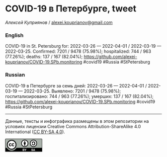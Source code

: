 COVID-19 в Петербурге, tweet
============================

*Алексей Куприянов* /
<a href="mailto:alexei.kouprianov@gmail.com" class="email">alexei.kouprianov@gmail.com</a>

### English

COVID-19 in St. Petersburg for: 2022-03-26 — 2022-04-01 / 2022-03-19 —
2022-03-25. Сonfirmed: 7201 / 9478 (75.98%); hospitalized: 744 / 963
(77.26%); deaths: 137 / 167 (82.04%);
<a href="https://github.com/alexei-kouprianov/COVID-19.SPb.monitoring" class="uri">https://github.com/alexei-kouprianov/COVID-19.SPb.monitoring</a>
\#covid19 \#Russia \#StPetersburg

### Russian

COVID-19 в Петербурге за семь дней: 2022-03-26 — 2022-04-01 / 2022-03-19
— 2022-03-25. Выявлено: 7201 / 9478 (75.98%); госпитализировано: 744 /
963 (77.26%); умерших: 137 / 167 (82.04%);
<a href="https://github.com/alexei-kouprianov/COVID-19.SPb.monitoring" class="uri">https://github.com/alexei-kouprianov/COVID-19.SPb.monitoring</a>
\#covid19 \#Russia \#StPetersburg

------------------------------------------------------------------------

Данные, тексты и инфографика размещены в этом репозитории на условиях
лицензии Creative Commons Attribution-ShareAlike 4.0 International ([CC
BY-SA 4.0](https://creativecommons.org/licenses/by-sa/4.0/)).

![](../misc/CC-BY-SA-icon.png "CC-BY-SA")
